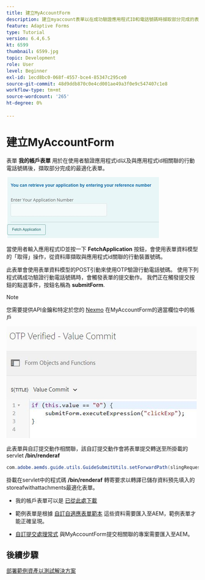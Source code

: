 ```yaml
---
title: 建立MyAccountForm
description: 建立myaccount表單以在成功驗證應用程式ID和電話號碼時擷取部分完成的表單。
feature: Adaptive Forms
type: Tutorial
version: 6.4,6.5
kt: 6599
thumbnail: 6599.jpg
topic: Development
role: User
level: Beginner
exl-id: 1ecd8bc0-068f-4557-bce4-85347c295ce0
source-git-commit: 48d9ddb870c0e4cd001ae49a3f0e9c547407c1e8
workflow-type: tm+mt
source-wordcount: '265'
ht-degree: 0%

---
```


# 建立MyAccountForm

表單 **我的帳戶表單** 用於在使用者驗證應用程式id以及與應用程式id相關聯的行動電話號碼後，擷取部分完成的最適化表單。

![我的帳戶表單](assets/6599.JPG)

當使用者輸入應用程式ID並按一下 **FetchApplication** 按鈕，會使用表單資料模型的「取得」操作，從資料庫擷取與應用程式id關聯的行動裝置號碼。

此表單會使用表單資料模型的POST引動來使用OTP驗證行動電話號碼。 使用下列程式碼成功驗證行動電話號碼時，會觸發表單的提交動作。 我們正在觸發提交按鈕的點選事件，按鈕名稱為 **submitForm**.

>[!NOTE]
> 您需要提供API金鑰和特定於您的 [Nexmo](https://dashboard.nexmo.com/) 在MyAccountForm的適當欄位中的帳戶

![trigger-submit](assets/trigger-submit.JPG)



此表單與自訂提交動作相關聯，該自訂提交動作會將表單提交轉送至所掛載的servlet **/bin/renderaf**

```java
com.adobe.aemds.guide.utils.GuideSubmitUtils.setForwardPath(slingRequest,"/bin/renderaf",null,null);
```

掛載在servlet中的程式碼 **/bin/renderaf** 轉寄要求以轉譯已儲存資料預先填入的storeafwithattachments最適化表單。


* 我的帳戶表單可以是 [已從此處下載](assets/my-account-form.zip)

* 範例表單是根據 [自訂自適應表單範本](assets/custom-template-with-page-component.zip) 這些資料需要匯入至AEM，範例表單才能正確呈現。

* [自訂提交處理常式](assets/custom-submit-my-account-form.zip) 與MyAccountForm提交相關聯的專案需要匯入至AEM。

## 後續步驟

[部署範例資產以測試解決方案](./deploy-this-sample.md)

